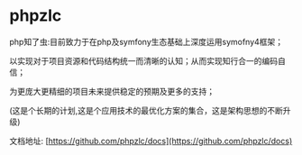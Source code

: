 # phpzlc

php知了虫:目前致力于在php及symfony生态基础上深度运用symofny4框架；

以实现对于项目资源和代码结构统一而清晰的认知；从而实现知行合一的编码自信；

为更庞大更精细的项目未来提供稳定的预期及更多的支持；

(这是个长期的计划,这是个应用技术的最优化方案的集合，这是架构思想的不断升级)

文档地址: [https://github.com/phpzlc/docs](https://github.com/phpzlc/docs)